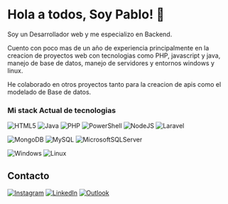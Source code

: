 # Hola a todos, Soy Pablo! 👋

Soy un Desarrollador web y me especializo en Backend. 

Cuento con poco mas de un año de experiencia principalmente en la creacion de proyectos web con tecnologias como PHP, javascript y java, manejo de base de datos, manejo de servidores y entornos windows y linux.

He colaborado en otros proyectos tanto para la creacion de apis como el modelado de Base de datos.


### Mi stack Actual de tecnologias

![HTML5](https://img.shields.io/badge/html5-%23E34F26.svg?style=for-the-badge&logo=html5&logoColor=white)
![Java](https://img.shields.io/badge/java-%23ED8B00.svg?style=for-the-badge&logo=openjdk&logoColor=white)
![PHP](https://img.shields.io/badge/php-%23777BB4.svg?style=for-the-badge&logo=php&logoColor=white)
![PowerShell](https://img.shields.io/badge/PowerShell-%235391FE.svg?style=for-the-badge&logo=powershell&logoColor=white)
![NodeJS](https://img.shields.io/badge/node.js-6DA55F?style=for-the-badge&logo=node.js&logoColor=white)
![Laravel](https://img.shields.io/badge/laravel-%23FF2D20.svg?style=for-the-badge&logo=laravel&logoColor=white)

![MongoDB](https://img.shields.io/badge/MongoDB-%234ea94b.svg?style=for-the-badge&logo=mongodb&logoColor=white)
![MySQL](https://img.shields.io/badge/mysql-4479A1.svg?style=for-the-badge&logo=mysql&logoColor=white)
![MicrosoftSQLServer](https://img.shields.io/badge/Microsoft%20SQL%20Server-CC2927?style=for-the-badge&logo=microsoft%20sql%20server&logoColor=white)

![Windows](https://img.shields.io/badge/Windows-0078D6?style=for-the-badge&logo=windows&logoColor=white)
![Linux](https://img.shields.io/badge/Linux-FCC624?style=for-the-badge&logo=linux&logoColor=black)

## Contacto

[![Instagram](https://img.shields.io/badge/Instagram-%23E4405F.svg?style=for-the-badge&logo=Instagram&logoColor=white)](https://www.instagram.com/pxbrx/)
[![LinkedIn](https://img.shields.io/badge/linkedin-%230077B5.svg?style=for-the-badge&logo=linkedin&logoColor=white)](https://www.linkedin.com/in/pabrax/)
[![Outlook](https://img.shields.io/badge/Microsoft_Outlook-0078D4?style=for-the-badge&logo=microsoft-outlook&logoColor=white)](mailto:pabloeg0420@outlook.com)




